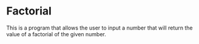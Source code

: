 # Factorial
This is a program that allows the user to input a number that will return the value of a factorial of the given number. 
